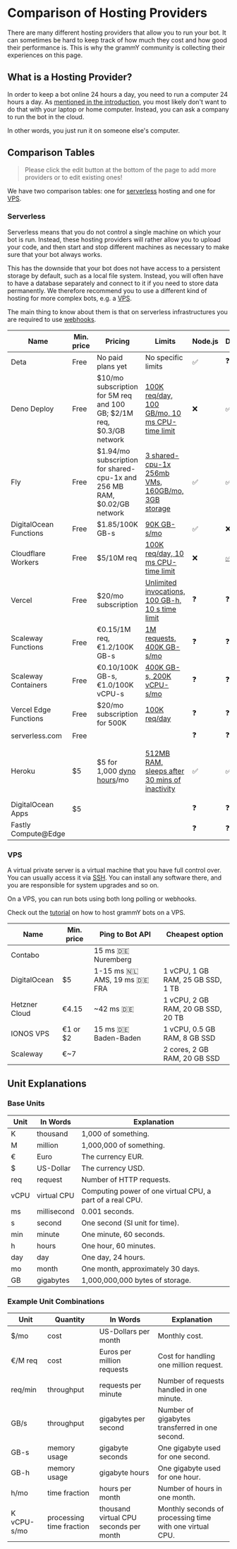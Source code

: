 # Comparison of Hosting Providers

There are many different hosting providers that allow you to run your bot.
It can sometimes be hard to keep track of how much they cost and how good their performance is.
This is why the grammY community is collecting their experiences on this page.

## What is a Hosting Provider?

In order to keep a bot online 24 hours a day, you need to run a computer 24 hours a day.
As [mentioned in the introduction](../guide/introduction.html#how-to-keep-a-bot-running), you most likely don't want to do that with your laptop or home computer.
Instead, you can ask a company to run the bot in the cloud.

In other words, you just run it on someone else's computer.

## Comparison Tables

> Please click the edit button at the bottom of the page to add more providers or to edit existing ones!

We have two comparison tables: one for [serverless](#serverless) hosting and one for [VPS](#vps).

### Serverless

Serverless means that you do not control a single machine on which your bot is run.
Instead, these hosting providers will rather allow you to upload your code, and then start and stop different machines as necessary to make sure that your bot always works.

This has the downside that your bot does not have access to a persistent storage by default, such as a local file system.
Instead, you will often have to have a database separately and connect to it if you need to store data permanently.
We therefore recommend you to use a different kind of hosting for more complex bots, e.g. a [VPS](./vps.md).

The main thing to know about them is that on serverless infrastructures you are required to use [webhooks](../guide/deployment-types.md).

| Name                   | Min. price | Pricing                                                                                                    | Limits                                                                                  | Node.js | Deno                        | Web | Notes                                                                                            |
| ---------------------- | ---------- | ---------------------------------------------------------------------------------------------------------- | --------------------------------------------------------------------------------------- | ------- | --------------------------- | --- | ------------------------------------------------------------------------------------------------ |
| Deta                   | Free       | No paid plans yet                                                                                          | No specific limits                                                                      | ✅       | ❓                           | ❓   |                                                                                                  |
| Deno Deploy            | Free       | $10/mo subscription for 5M req and 100 GB; $2/1M req, $0.3/GB network                                      | [100K req/day, 100 GB/mo, 10 ms CPU-time limit](https://deno.com/deploy/pricing)        | ❌       | ✅                           | ❌   |                                                                                                  |
| Fly                    | Free       | $1.94/mo subscription for shared-cpu-1x and 256 MB RAM, $0.02/GB network                                   | [3 shared-cpu-1x 256mb VMs, 160GB/mo, 3GB storage](https://fly.io/docs/about/pricing/)  | ✅       | ✅                           | ❓   |                                                                                                  |
| DigitalOcean Functions | Free       | $1.85/100K GB-s                                                                                            | [90K GB-s/mo](https://docs.digitalocean.com/products/functions/details/pricing/)        | ✅       | ❌                           | ❓   |                                                                                                  |
| Cloudflare Workers     | Free       | $5/10M req                                                                                                 | [100K req/day, 10 ms CPU-time limit](https://workers.cloudflare.com/)                   | ❌       | [✅](https://denoflare.dev/) | ✅   |                                                                                                  |
| Vercel                 | Free       | $20/mo subscription                                                                                        | [Unlimited invocations, 100 GB-h, 10 s time limit](https://vercel.com/pricing)          | ❓       | ❓                           | ❓   | Not intended for non-websites?                                                                   |
| Scaleway Functions     | Free       | €0.15/1M req, €1.2/100K GB-s                                                                               | [1M requests, 400K GB-s/mo](https://www.scaleway.com/en/pricing/#serverless-functions)  | ❓       | ❓                           | ❓   |                                                                                                  |
| Scaleway Containers    | Free       | €0.10/100K GB-s, €1.0/100K vCPU-s                                                                          | [400K GB-s, 200K vCPU-s/mo](https://www.scaleway.com/en/pricing/#serverless-containers) | ❓       | ❓                           | ❓   |                                                                                                  |
| Vercel Edge Functions  | Free       | $20/mo subscription for 500K                                                                               | [100K req/day](https://vercel.com/pricing)                                              | ❓       | ❓                           | ❓   |                                                                                                  |
| serverless.com         | Free       |                                                                                                            |                                                                                         | ❓       | ❓                           | ❓   |                                                                                                  |
| Heroku                 | $5         | $5 for 1,000 [dyno hours](https://devcenter.heroku.com/articles/usage-and-billing#dyno-usage-and-costs)/mo | [512MB RAM, sleeps after 30 mins of inactivity](https://www.heroku.com/pricing)         | ✅       | ✅                           | ❓   | Deno is supported by a [third-party buildpack](https://github.com/chibat/heroku-buildpack-deno). |
| DigitalOcean Apps      | $5         |                                                                                                            |                                                                                         | ❓       | ❓                           | ❓   | Not tested                                                                                       |
| Fastly Compute@Edge    |            |                                                                                                            |                                                                                         | ❓       | ❓                           | ❓   |                                                                                                  |

### VPS

A virtual private server is a virtual machine that you have full control over.
You can usually access it via [SSH](https://en.wikipedia.org/wiki/Secure_Shell).
You can install any software there, and you are responsible for system upgrades and so on.

On a VPS, you can run bots using both long polling or webhooks.

Check out the [tutorial](./vps.md) on how to host grammY bots on a VPS.

| Name          | Min. price | Ping to Bot API                           | Cheapest option                    |
| ------------- | ---------- | ----------------------------------------- | ---------------------------------- |
| Contabo       |            | 15 ms :de: Nuremberg                      |                                    |
| DigitalOcean  | $5         | 1-15 ms :netherlands: AMS, 19 ms :de: FRA | 1 vCPU, 1 GB RAM, 25 GB SSD, 1 TB  |
| Hetzner Cloud | €4.15      | ~42 ms :de:                               | 1 vCPU, 2 GB RAM, 20 GB SSD, 20 TB |
| IONOS VPS     | €1 or $2   | 15 ms :de: Baden-Baden                    | 1 vCPU, 0.5 GB RAM, 8 GB SSD       |
| Scaleway      | €~7        |                                           | 2 cores, 2 GB RAM, 20 GB SSD       |

## Unit Explanations

### Base Units

| Unit | In Words    | Explanation                                               |
| ---- | ----------- | --------------------------------------------------------- |
| K    | thousand    | 1,000 of something.                                       |
| M    | million     | 1,000,000 of something.                                   |
| €    | Euro        | The currency EUR.                                         |
| $    | US-Dollar   | The currency USD.                                         |
| req  | request     | Number of HTTP requests.                                  |
| vCPU | virtual CPU | Computing power of one virtual CPU, a part of a real CPU. |
| ms   | millisecond | 0.001 seconds.                                            |
| s    | second      | One second (SI unit for time).                            |
| min  | minute      | One minute, 60 seconds.                                   |
| h    | hours       | One hour, 60 minutes.                                     |
| day  | day         | One day, 24 hours.                                        |
| mo   | month       | One month, approximately 30 days.                         |
| GB   | gigabytes   | 1,000,000,000 bytes of storage.                           |

### Example Unit Combinations

| Unit        | Quantity                 | In Words                               | Explanation                                              |
| ----------- | ------------------------ | -------------------------------------- | -------------------------------------------------------- |
| $/mo        | cost                     | US-Dollars per month                   | Monthly cost.                                            |
| €/M req     | cost                     | Euros per million requests             | Cost for handling one million request.                   |
| req/min     | throughput               | requests per minute                    | Number of requests handled in one minute.                |
| GB/s        | throughput               | gigabytes per second                   | Number of gigabytes transferred in one second.           |
| GB-s        | memory usage             | gigabyte seconds                       | One gigabyte used for one second.                        |
| GB-h        | memory usage             | gigabyte hours                         | One gigabyte used for one hour.                          |
| h/mo        | time fraction            | hours per month                        | Number of hours in one month.                            |
| K vCPU-s/mo | processing time fraction | thousand virtual CPU seconds per month | Monthly seconds of processing time with one virtual CPU. |
